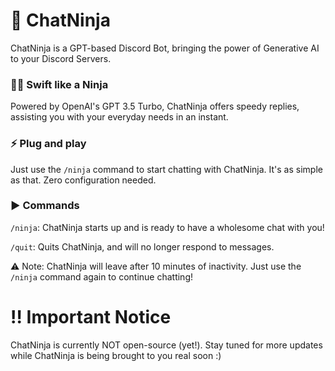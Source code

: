# 🚀 ChatNinja 

ChatNinja is a GPT-based Discord Bot, bringing the power of Generative AI to your Discord Servers.

### 🥷🏼 Swift like a Ninja
Powered by OpenAI's GPT 3.5 Turbo, ChatNinja offers speedy replies, assisting you with your everyday needs in an instant.

### ⚡️ Plug and play
Just use the `/ninja` command to start chatting with ChatNinja. It's as simple as that. Zero configuration needed.

### ▶️ Commands
`/ninja`: ChatNinja starts up and is ready to have a wholesome chat with you!

`/quit`: Quits ChatNinja, and will no longer respond to messages. 

⚠️ Note: ChatNinja will leave after 10 minutes of inactivity. Just use the `/ninja` command again to continue chatting!

# ‼️ Important Notice
ChatNinja is currently NOT open-source (yet!). Stay tuned for more updates while ChatNinja is being brought to you real soon :)
